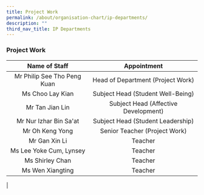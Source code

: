 ```yaml
---
title: Project Work
permalink: /about/organisation-chart/ip-departments/
description: ""
third_nav_title: IP Departments
---
```

### **Project Work**

| Name of Staff | Appointment |
|:---:|:---:|
| Mr Philip See Tho Peng Kuan | Head of Department (Project Work) |
| Ms Choo Lay Kian | Subject Head (Student Well-Being) |
| Mr Tan Jian Lin | Subject Head (Affective Development) |
| Mr Nur Izhar Bin Sa'at | Subject Head (Student Leadership) |
| Mr Oh Keng Yong  | Senior Teacher (Project Work)  |
|  Mr Gan Xin Li  | Teacher |
| Ms Lee Yoke Cum, Lynsey | Teacher |
| Ms Shirley Chan | Teacher |
| Ms Wen Xiangting | Teacher |
|